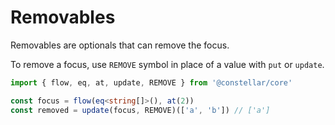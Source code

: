 ---
---

# Removables

Removables are optionals that can remove the focus.

To remove a focus, use `REMOVE` symbol in place of a value with `put` or `update`.

```typescript
import { flow, eq, at, update, REMOVE } from '@constellar/core'

const focus = flow(eq<string[]>(), at(2))
const removed = update(focus, REMOVE)(['a', 'b']) // ['a']
```
